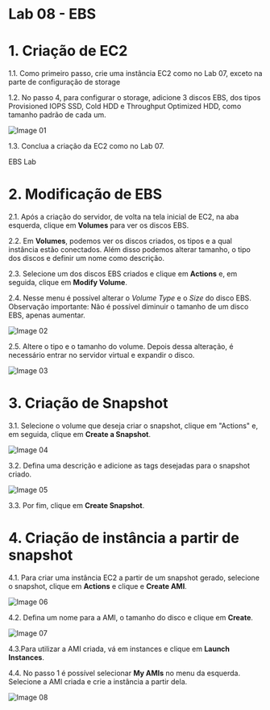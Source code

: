 # Lab 08 - EBS


# 1. Criação de EC2

1.1. Como primeiro passo, crie uma instância EC2 como no Lab 07, exceto na parte de configuração de storage

1.2. No passo 4, para configurar o storage, adicione 3 discos EBS, dos tipos Provisioned IOPS SSD, Cold HDD e Throughput Optimized HDD, como tamanho padrão de cada um.

![Image 01](https://d2yblsmsldwfto.cloudfront.net/lab08/lab-08-ebs-01.png)

1.3. Conclua a criação da EC2 como no Lab 07.




EBS Lab

# 2. Modificação de EBS

2.1. Após a criação do servidor, de volta na tela inicial de EC2, na aba esquerda, clique em **Volumes** para ver os discos EBS.

2.2. Em **Volumes**, podemos ver os discos criados, os tipos e a qual instância estão conectados. Além disso podemos alterar tamanho, o tipo dos discos e definir um nome como descrição.

2.3. Selecione um dos discos EBS criados e clique em **Actions** e, em seguida, clique em **Modify Volume**. 

2.4. Nesse menu é possível alterar o *Volume Type* e o *Size* do disco EBS. Observação importante: Não é possível diminuir o tamanho de um disco EBS, apenas aumentar.

![Image 02](https://d2yblsmsldwfto.cloudfront.net/lab08/lab-08-ebs-02.png)

2.5. Altere o tipo e o tamanho do volume. Depois dessa alteração, é necessário entrar no servidor virtual e expandir o disco.

![Image 03](https://d2yblsmsldwfto.cloudfront.net/lab08/lab-08-ebs-03.png)


# 3. Criação de Snapshot

3.1. Selecione o volume que deseja criar o snapshot, clique em "Actions" e, em seguida, clique em **Create a Snapshot**.

![Image 04](https://d2yblsmsldwfto.cloudfront.net/lab08/lab-08-ebs-04.png)

3.2. Defina uma descrição e adicione as tags desejadas para o snapshot criado.

![Image 05](https://d2yblsmsldwfto.cloudfront.net/lab08/lab-08-ebs-05.png)

3.3. Por fim, clique em **Create Snapshot**.


# 4. Criação de instância a partir de snapshot

4.1. Para criar uma instância EC2 a partir de um snapshot gerado, selecione o snapshot, clique em **Actions** e clique e **Create AMI**.

![Image 06](https://d2yblsmsldwfto.cloudfront.net/lab08/lab-08-ebs-06.png)

4.2. Defina um nome para a AMI, o tamanho do disco e clique em **Create**.

![Image 07](https://d2yblsmsldwfto.cloudfront.net/lab08/lab-08-ebs-07.png)

4.3.Para utilizar a AMI criada, vá em instances e clique em **Launch Instances**.

4.4. No passo 1 é possível selecionar **My AMIs** no menu da esquerda. Selecione a AMI criada e crie a instância a partir dela.

![Image 08](https://d2yblsmsldwfto.cloudfront.net/lab08/lab-08-ebs-08.png)
